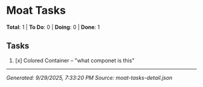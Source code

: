 # Moat Tasks

**Total**: 1 | **To Do**: 0 | **Doing**: 0 | **Done**: 1

## Tasks

1. [x] Colored Container – "what componet is this"

---

_Generated: 9/29/2025, 7:33:20 PM_
_Source: moat-tasks-detail.json_
